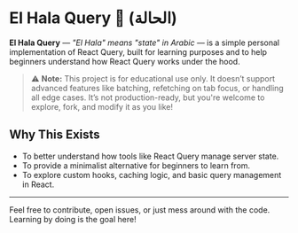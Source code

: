 # El Hala Query 🧪 (الحالة)

**El Hala Query** — _"El Hala" means "state" in Arabic_ — is a simple personal implementation of React Query, built for learning purposes and to help beginners understand how React Query works under the hood.

> ⚠️ **Note:** This project is for educational use only. It doesn’t support advanced features like batching, refetching on tab focus, or handling all edge cases. It’s not production-ready, but you're welcome to explore, fork, and modify it as you like!

## Why This Exists

- To better understand how tools like React Query manage server state.
- To provide a minimalist alternative for beginners to learn from.
- To explore custom hooks, caching logic, and basic query management in React.

---

Feel free to contribute, open issues, or just mess around with the code. Learning by doing is the goal here!

